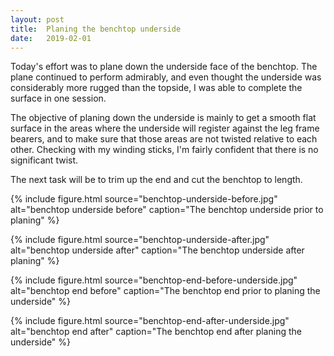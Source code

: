 ```yaml
---
layout: post
title:  Planing the benchtop underside
date:   2019-02-01
---
```


Today's effort was to plane down the underside face of the benchtop.  The plane
continued to perform admirably, and even thought the underside was considerably
more rugged than the topside, I was able to complete the surface in one
session.

The objective of planing down the underside is mainly to get a smooth flat
surface in the areas where the underside will register against the leg frame
bearers, and to make sure that those areas are not twisted relative to each
other.  Checking with my winding sticks, I'm fairly confident that there is no
significant twist.

The next task will be to trim up the end and cut the benchtop to length.

{% include figure.html source="benchtop-underside-before.jpg" alt="benchtop underside before" caption="The benchtop underside prior to planing" %}

{% include figure.html source="benchtop-underside-after.jpg" alt="benchtop underside after" caption="The benchtop underside after planing" %}

{% include figure.html source="benchtop-end-before-underside.jpg" alt="benchtop end before" caption="The benchtop end prior to planing the underside" %}

{% include figure.html source="benchtop-end-after-underside.jpg" alt="benchtop end after" caption="The benchtop end after planing the underside" %}


